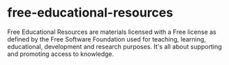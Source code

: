free-educational-resources
==========================

Free Educational Resources are materials licensed with a Free license as defined by the Free Software Foundation used for teaching, learning, educational, development and research purposes. It's all about supporting and promoting access to knowledge.
